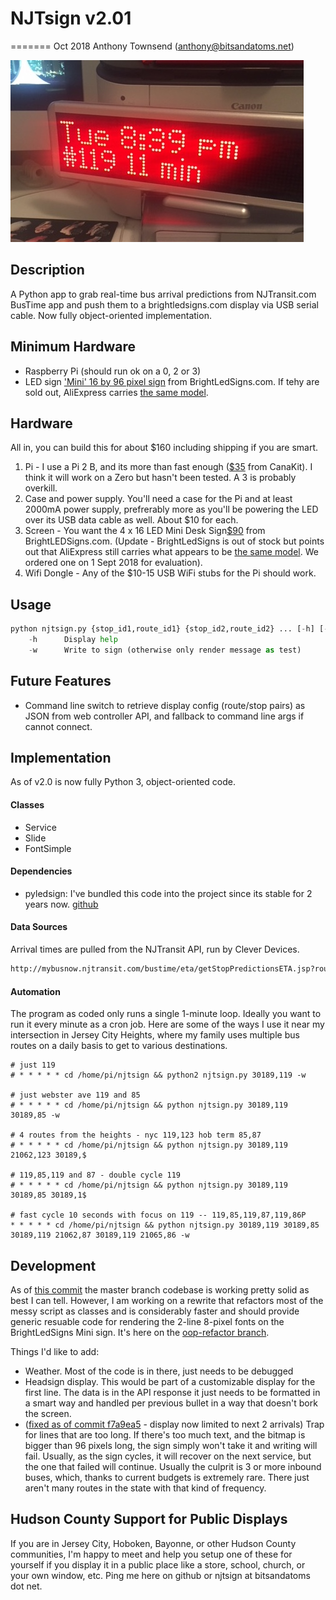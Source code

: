 # NJTsign v2.01
=======
Oct 2018 
Anthony Townsend (anthony@bitsandatoms.net)

![the hardware](doc/njtsign-hardware-v0.1.jpg)

## Description

A Python app to grab real-time bus arrival predictions from NJTransit.com BusTime app and push them to a brightledsigns.com display via USB serial cable. Now fully object-oriented implementation.

## Minimum Hardware
- Raspberry Pi (should run ok on a 0, 2 or 3)
- LED sign ['Mini' 16 by 96 pixel sign](https://brightledsigns.com/programmable/indoor/bs-4x16-mini) from BrightLedSigns.com. If tehy are sold out, AliExpress carries  [the same model](https://www.aliexpress.com/item/16x96Matrix-Led-desktop-display-red-color-LED-dot-matrix-signs-indoor-LED-moving-message-display-led/32522881975.html). 

## Hardware
All in, you can build this for about $160 including shipping if you are smart.
1. Pi - I use a Pi 2 B, and its more than fast enough ([$35](https://www.canakit.com/raspberry-pi-2.html?cid=usd&src=raspberrypi) from CanaKit). I think it will work on a Zero but hasn't been tested. A 3 is probably overkill.
2. Case and power supply. You'll need a case for the Pi and at least 2000mA power supply, prefrerably more as you'll be powering the LED over its USB data cable as well. About $10 for each.
3. Screen - You want the 4 x 16 LED Mini Desk Sign[$90](https://brightledsigns.com/programmable/indoor/bs-4x16-mini) from BrightLEDSigns.com. (Update - BrightLedSigns is out of stock but points out that AliExpress still carries what appears to be [the same model](https://www.aliexpress.com/item/16x96Matrix-Led-desktop-display-red-color-LED-dot-matrix-signs-indoor-LED-moving-message-display-led/32522881975.html). We ordered one on 1 Sept 2018 for evaluation).
4. Wifi Dongle - Any of the $10-15 USB WiFi stubs for the Pi should work.


## Usage

```python
python njtsign.py {stop_id1,route_id1} {stop_id2,route_id2} ... [-h] [-w]
    -h      Display help
    -w      Write to sign (otherwise only render message as test)

```

## Future Features
- Command line switch to retrieve display config (route/stop pairs) as JSON from web controller API, and fallback to command line args if cannot connect.


## Implementation

As of v2.0 is now fully Python 3, object-oriented code.

#### Classes

- Service
- Slide
- FontSimple

#### Dependencies

- pyledsign: I've bundled this code into the project since its stable for 2 years now. [github](https://github.com/BrightLedSigns/pyledsign)

#### Data Sources
Arrival times are pulled from the NJTransit API, run by Clever Devices.

```html
http://mybusnow.njtransit.com/bustime/eta/getStopPredictionsETA.jsp?route=all&stop=30189
```

#### Automation

The program as coded only runs a single 1-minute loop. Ideally you want to run it every minute as a cron job. Here are some of the ways I use it near my intersection in Jersey City Heights, where my family uses multiple bus routes on a daily basis to get to various destinations.

```
# just 119
# * * * * * cd /home/pi/njtsign && python2 njtsign.py 30189,119 -w

# just webster ave 119 and 85
# * * * * * cd /home/pi/njtsign && python njtsign.py 30189,119 30189,85 -w

# 4 routes from the heights - nyc 119,123 hob term 85,87
# * * * * * cd /home/pi/njtsign && python njtsign.py 30189,119 21062,123 30189,$

# 119,85,119 and 87 - double cycle 119
# * * * * * cd /home/pi/njtsign && python njtsign.py 30189,119 30189,85 30189,1$

# fast cycle 10 seconds with focus on 119 -- 119,85,119,87,119,86P
* * * * * cd /home/pi/njtsign && python njtsign.py 30189,119 30189,85 30189,119 21062,87 30189,119 21065,86 -w
```

## Development

As of [this commit](https://github.com/anthonymobile/njtsign/commit/ac4694b5dbfc15693f858e8efdae78e9933b983f) the master branch codebase is working pretty solid as best I can tell. However, I am working on a rewrite that refactors most of the messy script as classes and is considerably faster and should provide generic resuable code for rendering the 2-line 8-pixel fonts on the BrightLedSigns Mini sign. It's here on the [oop-refactor branch](https://github.com/anthonymobile/njtsign/tree/oop-refactor).

Things I'd like to add:
- Weather. Most of the code is in there, just needs to be debugged
- Headsign display. This would be part of a customizable display for the first line. The data is in the API response it just needs to be formatted in a smart way and handled per previous bullet in a way that doesn't bork the screen.
- ([fixed as of commit f7a9ea5](https://github.com/anthonymobile/njtsign/commit/f7a9ea56208e077e1352eb564c3fec00c6462463#diff-502317879204e7ff8e75decdfaac7fbb) - display now limited to next 2 arrivals) Trap for lines that are too long. If there's too much text, and the bitmap is bigger than 96 pixels long, the sign simply won't take it and writing will fail. Usually, as the sign cycles, it will recover on the next service, but the one that failed will continue. Usually the culprit is 3 or more inbound buses, which, thanks to current budgets is extremely rare. There just aren't many routes in the state with that kind of frequency.

## Hudson County Support for Public Displays

If you are in Jersey City, Hoboken, Bayonne, or other Hudson County communities, I'm happy to meet and help you setup one of these for yourself if you display it in a public place like a store, school, church, or your own window, etc. Ping me here on github or njtsign at bitsandatoms dot net.
